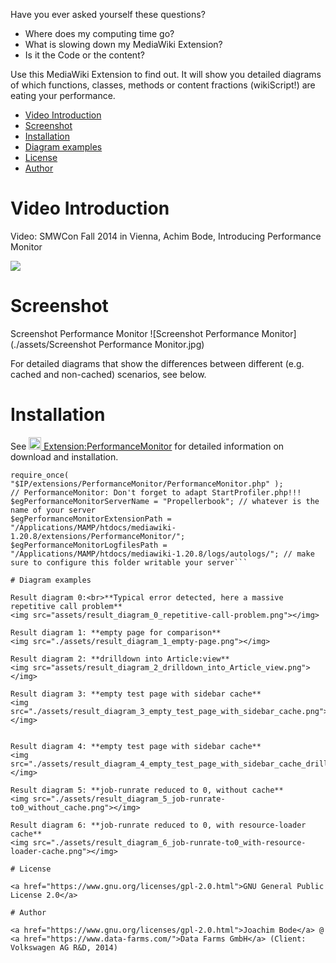 Have you ever asked yourself these questions?

* Where does my computing time go?
* What is slowing down my MediaWiki Extension?
* Is it the Code or the content?

Use this MediaWiki Extension to find out. It will show you detailed diagrams of which functions, classes, methods or content fractions (wikiScript!) are eating your performance.

* [Video Introduction](#video-introduction)
* [Screenshot](#screenshot)
* [Installation](iInstallation)
* [Diagram examples](#diagram-examples)
* [License](#license)
* [Author](#author)

# Video Introduction

Video: SMWCon Fall 2014 in Vienna, Achim Bode, Introducing Performance Monitor

<a href="https://www.youtube.com/watch?v=EmHoskE4hBo"><img src="https://i.ytimg.com/vi/oKaFBPJ6RDg/hqdefault.jpg?sqp=-oaymwEWCKgBEF5IWvKriqkDCQgBFQAAiEIYAQ==&rs=AOn4CLD5n8bPe8TMh-smQRt42uvdV-vzTw"></img></a>

# Screenshot

Screenshot Performance Monitor
![Screenshot Performance Monitor](./assets/Screenshot Performance Monitor.jpg)

For detailed diagrams that show the differences between different (e.g. cached and non-cached) scenarios, see below.

# Installation

See <a href="https://www.mediawiki.org/wiki/Extension:PerformanceMonitor"><img width="20" height="20" src="https://www.mediawiki.org/static/images/project-logos/mediawikiwiki.png"> Extension:PerformanceMonitor</a> for detailed information on download and installation.

```// include the Extension:
require_once( "$IP/extensions/PerformanceMonitor/PerformanceMonitor.php" );
// PerformanceMonitor: Don't forget to adapt StartProfiler.php!!!
$egPerformanceMonitorServerName = "Propellerbook"; // whatever is the name of your server
$egPerformanceMonitorExtensionPath = "/Applications/MAMP/htdocs/mediawiki-1.20.8/extensions/PerformanceMonitor/";
$egPerformanceMonitorLogfilesPath = "/Applications/MAMP/htdocs/mediawiki-1.20.8/logs/autologs/"; // make sure to configure this folder writable your server```

# Diagram examples

Result diagram 0:<br>**Typical error detected, here a massive repetitive call problem**
<img src="assets/result_diagram_0_repetitive-call-problem.png"></img>

Result diagram 1: **empty page for comparison**
<img src="./assets/result_diagram_1_empty-page.png"></img>

Result diagram 2: **drilldown into Article:view**
<img src="assets/result_diagram_2_drilldown_into_Article_view.png"></img>

Result diagram 3: **empty test page with sidebar cache**
<img src="./assets/result_diagram_3_empty_test_page_with_sidebar_cache.png"></img>


Result diagram 4: **empty test page with sidebar cache**
<img src="./assets/result_diagram_4_empty_test_page_with_sidebar_cache_drilldown_Article_view.png"></img>

Result diagram 5: **job-runrate reduced to 0, without cache**
<img src="./assets/result_diagram_5_job-runrate-to0_without_cache.png"></img>

Result diagram 6: **job-runrate reduced to 0, with resource-loader cache**
<img src="./assets/result_diagram_6_job-runrate-to0_with-resource-loader-cache.png"></img>

# License

<a href="https://www.gnu.org/licenses/gpl-2.0.html">GNU General Public License 2.0</a>

# Author

<a href="https://www.gnu.org/licenses/gpl-2.0.html">Joachim Bode</a> @ <a href="https://www.data-farms.com/">Data Farms GmbH</a> (Client: Volkswagen AG R&D, 2014)

